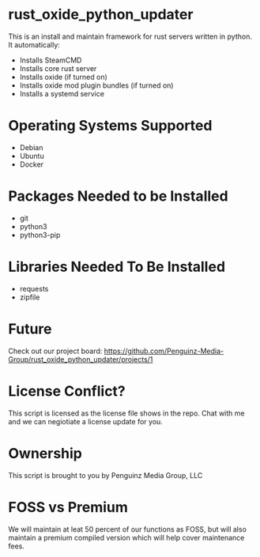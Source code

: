 # rust_oxide_python_updater
This is an install and maintain framework for rust servers written in python. It automatically:
* Installs SteamCMD
* Installs core rust server
* Installs oxide (if turned on)
* Installs oxide mod plugin bundles (if turned on)
* Installs a systemd service

# Operating Systems Supported
* Debian
* Ubuntu 
* Docker

# Packages Needed to be Installed
* git
* python3
* python3-pip

# Libraries Needed To Be Installed
* requests
* zipfile

# Future
Check out our project board: https://github.com/Penguinz-Media-Group/rust_oxide_python_updater/projects/1

# License Conflict?
This script is licensed as the license file shows in the repo. Chat with me and we can negiotiate a license update for you.

# Ownership
This script is brought to you by Penguinz Media Group, LLC

# FOSS vs Premium
We will maintain at leat 50 percent of our functions as FOSS, but will also maintain a premium compiled version which will help cover maintenance fees.
